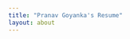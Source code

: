 ```yaml
---
title: "Pranav Goyanka's Resume"
layout: about
---
```


<!-- {{< googlePdf "1CZFSqRteZPWk8e4jWcUXECU3jrWQVoUS" "" >}} -->
<!-- {{< pdfReader "https://docs.google.com/viewer?url=https://raw.githubusercontent.com/pranavgoyanka/resume/main/PDFs/PranavGoyanka_sde.pdf" "" >}} -->
